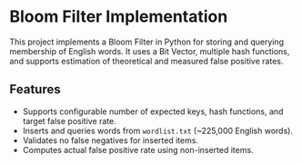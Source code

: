 # Bloom Filter Implementation

This project implements a Bloom Filter in Python for storing and querying membership of English words. It uses a Bit Vector, multiple hash functions, and supports estimation of theoretical and measured false positive rates.

## Features

- Supports configurable number of expected keys, hash functions, and target false positive rate.
- Inserts and queries words from `wordlist.txt` (~225,000 English words).
- Validates no false negatives for inserted items.
- Computes actual false positive rate using non-inserted items.
